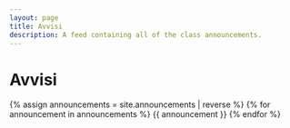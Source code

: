 ```yaml
---
layout: page
title: Avvisi
description: A feed containing all of the class announcements.
---
```


# Avvisi


{% assign announcements = site.announcements | reverse %}
{% for announcement in announcements %}
{{ announcement }}
{% endfor %}
